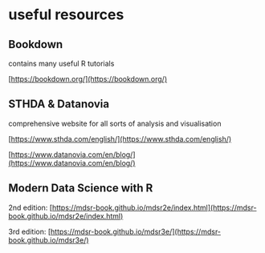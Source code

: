 # useful resources

## Bookdown

contains many useful R tutorials

[https://bookdown.org/](https://bookdown.org/)



## STHDA & Datanovia

comprehensive website for all sorts of analysis and visualisation

[https://www.sthda.com/english/](https://www.sthda.com/english/)

[https://www.datanovia.com/en/blog/](https://www.datanovia.com/en/blog/)



## Modern Data Science with R

2nd edition: [https://mdsr-book.github.io/mdsr2e/index.html](https://mdsr-book.github.io/mdsr2e/index.html)

3rd edition: [https://mdsr-book.github.io/mdsr3e/](https://mdsr-book.github.io/mdsr3e/)



